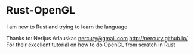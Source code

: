 # Rust-OpenGL
I am new to Rust and trying to learn the language

Thanks to:
Nerijus Arlauskas <nercury@gmail.com> http://nercury.github.io/
For their excellent tutorial on how to do OpenGL from scratch in Rust
